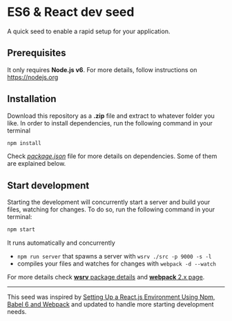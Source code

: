 ES6 & React dev seed
=
A quick seed to enable a rapid setup for your application.

Prerequisites
-
It only requires **Node.js v6**. For more details, follow instructions on https://nodejs.org

Installation
-
Download this repository as a **.zip** file and extract to whatever folder you like.
In order to install dependencies, run the following command in your terminal
```bash
npm install
```
Check [_package.json_](https://github.com/chris-equis/react-dev-seed/blob/master/package.json) file for more details on dependencies. Some of them are explained below.

Start development
-
Starting the development will concurrently start a server and build your files, watching for changes. To do so, run the following command in your terminal:
```bash
npm start
```
It runs automatically and concurrently

 - `npm run server` that spawns a server with `wsrv ./src -p 9000 -s -l`
 - compiles your files and watches for changes with `webpack -d --watch`

For more details check [**wsrv** package details](https://www.npmjs.com/package/wsrv) and [**webpack** 2.x page](https://webpack.js.org/concepts/).

---
This seed was inspired by [Setting Up a React.js Environment Using Npm, Babel 6 and Webpack](https://www.codementor.io/tamizhvendan/beginner-guide-setup-reactjs-environment-npm-babel-6-webpack-du107r9zr) and updated to handle more starting development needs.

